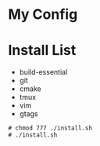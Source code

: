 # My Config

# Install List
- build-essential
- git
- cmake
- tmux
- vim
- gtags

```
# chmod 777 ./install.sh
# ./install.sh
```
